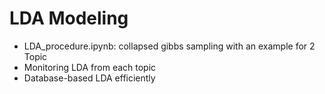 # LDA Modeling
- LDA_procedure.ipynb: collapsed gibbs sampling with an example for 2 Topic
- Monitoring LDA from each topic
- Database-based LDA efficiently
